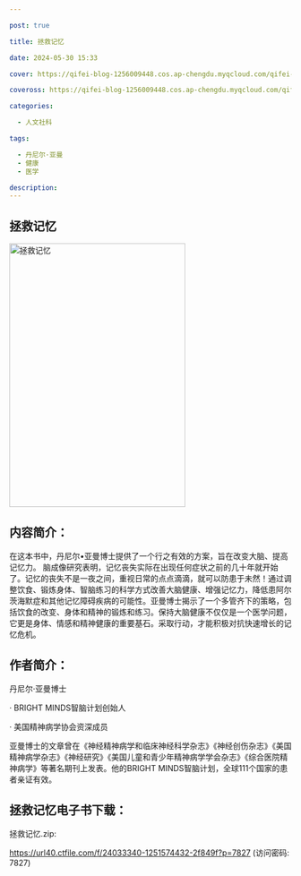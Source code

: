 ```yaml
---

post: true

title: 拯救记忆

date: 2024-05-30 15:33

cover: https://qifei-blog-1256009448.cos.ap-chengdu.myqcloud.com/qifei-blog/s33846410.jpg

coveross: https://qifei-blog-1256009448.cos.ap-chengdu.myqcloud.com/qifei-blog/s33846410.jpg

categories:

  - 人文社科

tags:

  - 丹尼尔·亚曼
  - 健康
  - 医学

description:
---
```


## 拯救记忆

<img alt="拯救记忆" class="aligncenter loading" data-was-processed="true" decoding="async" fetchpriority="high" height="471" src="https://qifei-blog-1256009448.cos.ap-chengdu.myqcloud.com/qifei-blog/s33846410.jpg" style="cursor: zoom-in;" width="314"/>

## 内容简介：

在这本书中，丹尼尔•亚曼博士提供了一个行之有效的方案，旨在改变大脑、提高记忆力。 脑成像研究表明，记忆丧失实际在出现任何症状之前的几十年就开始了。记忆的丧失不是一夜之间，重视日常的点点滴滴，就可以防患于未然！通过调整饮食、锻炼身体、智脑练习的科学方式改善大脑健康、增强记忆力，降低患阿尔茨海默症和其他记忆障碍疾病的可能性。亚曼博士揭示了一个多管齐下的策略，包括饮食的改变、身体和精神的锻炼和练习。保持大脑健康不仅仅是一个医学问题，它更是身体、情感和精神健康的重要基石。采取行动，才能积极对抗快速增长的记忆危机。

## 作者简介：

丹尼尔·亚曼博士

· BRIGHT MINDS智脑计划创始人

· 美国精神病学协会资深成员

亚曼博士的文章曾在《神经精神病学和临床神经科学杂志》《神经创伤杂志》《美国精神病学杂志》《神经研究》《美国儿童和青少年精神病学学会杂志》《综合医院精神病学》等著名期刊上发表。他的BRIGHT MINDS智脑计划，全球111个国家的患者亲证有效。

## 拯救记忆电子书下载：

拯救记忆.zip: 

https://url40.ctfile.com/f/24033340-1251574432-2f849f?p=7827 (访问密码: 7827)
